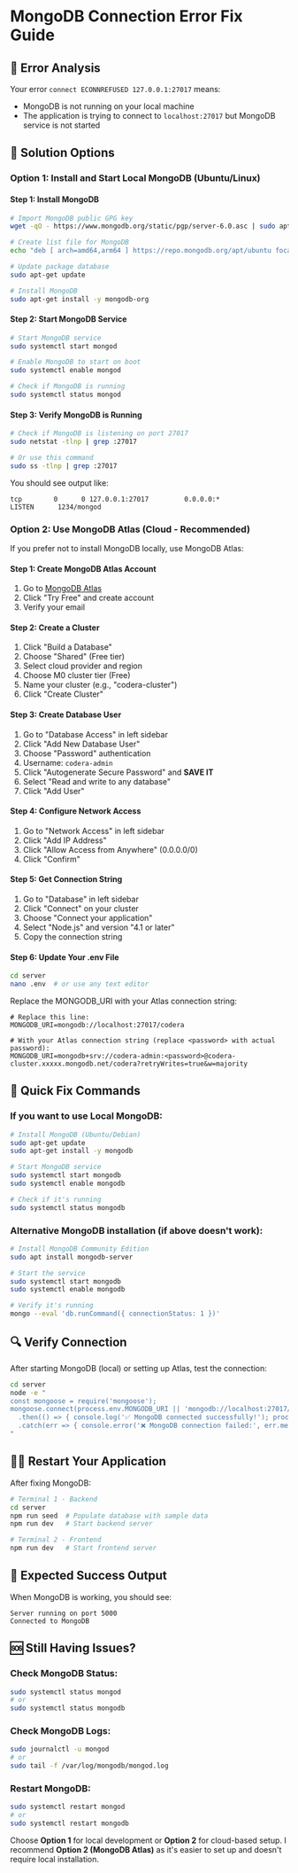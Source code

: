 # MongoDB Connection Error Fix Guide

## 🚨 **Error Analysis**
Your error `connect ECONNREFUSED 127.0.0.1:27017` means:
- MongoDB is not running on your local machine
- The application is trying to connect to `localhost:27017` but MongoDB service is not started

## 🔧 **Solution Options**

### Option 1: Install and Start Local MongoDB (Ubuntu/Linux)

#### Step 1: Install MongoDB
```bash
# Import MongoDB public GPG key
wget -qO - https://www.mongodb.org/static/pgp/server-6.0.asc | sudo apt-key add -

# Create list file for MongoDB
echo "deb [ arch=amd64,arm64 ] https://repo.mongodb.org/apt/ubuntu focal/mongodb-org/6.0 multiverse" | sudo tee /etc/apt/sources.list.d/mongodb-org-6.0.list

# Update package database
sudo apt-get update

# Install MongoDB
sudo apt-get install -y mongodb-org
```

#### Step 2: Start MongoDB Service
```bash
# Start MongoDB service
sudo systemctl start mongod

# Enable MongoDB to start on boot
sudo systemctl enable mongod

# Check if MongoDB is running
sudo systemctl status mongod
```

#### Step 3: Verify MongoDB is Running
```bash
# Check if MongoDB is listening on port 27017
sudo netstat -tlnp | grep :27017

# Or use this command
sudo ss -tlnp | grep :27017
```

You should see output like:
```
tcp        0      0 127.0.0.1:27017         0.0.0.0:*               LISTEN      1234/mongod
```

### Option 2: Use MongoDB Atlas (Cloud - Recommended)

If you prefer not to install MongoDB locally, use MongoDB Atlas:

#### Step 1: Create MongoDB Atlas Account
1. Go to [MongoDB Atlas](https://www.mongodb.com/cloud/atlas)
2. Click "Try Free" and create account
3. Verify your email

#### Step 2: Create a Cluster
1. Click "Build a Database"
2. Choose "Shared" (Free tier)
3. Select cloud provider and region
4. Choose M0 cluster tier (Free)
5. Name your cluster (e.g., "codera-cluster")
6. Click "Create Cluster"

#### Step 3: Create Database User
1. Go to "Database Access" in left sidebar
2. Click "Add New Database User"
3. Choose "Password" authentication
4. Username: `codera-admin`
5. Click "Autogenerate Secure Password" and **SAVE IT**
6. Select "Read and write to any database"
7. Click "Add User"

#### Step 4: Configure Network Access
1. Go to "Network Access" in left sidebar
2. Click "Add IP Address"
3. Click "Allow Access from Anywhere" (0.0.0.0/0)
4. Click "Confirm"

#### Step 5: Get Connection String
1. Go to "Database" in left sidebar
2. Click "Connect" on your cluster
3. Choose "Connect your application"
4. Select "Node.js" and version "4.1 or later"
5. Copy the connection string

#### Step 6: Update Your .env File
```bash
cd server
nano .env  # or use any text editor
```

Replace the MONGODB_URI with your Atlas connection string:
```env
# Replace this line:
MONGODB_URI=mongodb://localhost:27017/codera

# With your Atlas connection string (replace <password> with actual password):
MONGODB_URI=mongodb+srv://codera-admin:<password>@codera-cluster.xxxxx.mongodb.net/codera?retryWrites=true&w=majority
```

## 🚀 **Quick Fix Commands**

### If you want to use Local MongoDB:
```bash
# Install MongoDB (Ubuntu/Debian)
sudo apt-get update
sudo apt-get install -y mongodb

# Start MongoDB service
sudo systemctl start mongodb
sudo systemctl enable mongodb

# Check if it's running
sudo systemctl status mongodb
```

### Alternative MongoDB installation (if above doesn't work):
```bash
# Install MongoDB Community Edition
sudo apt install mongodb-server

# Start the service
sudo systemctl start mongodb
sudo systemctl enable mongodb

# Verify it's running
mongo --eval 'db.runCommand({ connectionStatus: 1 })'
```

## 🔍 **Verify Connection**

After starting MongoDB (local) or setting up Atlas, test the connection:

```bash
cd server
node -e "
const mongoose = require('mongoose');
mongoose.connect(process.env.MONGODB_URI || 'mongodb://localhost:27017/codera')
  .then(() => { console.log('✅ MongoDB connected successfully!'); process.exit(0); })
  .catch(err => { console.error('❌ MongoDB connection failed:', err.message); process.exit(1); });
"
```

## 🏃‍♂️ **Restart Your Application**

After fixing MongoDB:

```bash
# Terminal 1 - Backend
cd server
npm run seed  # Populate database with sample data
npm run dev   # Start backend server

# Terminal 2 - Frontend
npm run dev   # Start frontend server
```

## 🎯 **Expected Success Output**

When MongoDB is working, you should see:
```
Server running on port 5000
Connected to MongoDB
```

## 🆘 **Still Having Issues?**

### Check MongoDB Status:
```bash
sudo systemctl status mongod
# or
sudo systemctl status mongodb
```

### Check MongoDB Logs:
```bash
sudo journalctl -u mongod
# or
sudo tail -f /var/log/mongodb/mongod.log
```

### Restart MongoDB:
```bash
sudo systemctl restart mongod
# or
sudo systemctl restart mongodb
```

Choose **Option 1** for local development or **Option 2** for cloud-based setup. I recommend **Option 2 (MongoDB Atlas)** as it's easier to set up and doesn't require local installation.